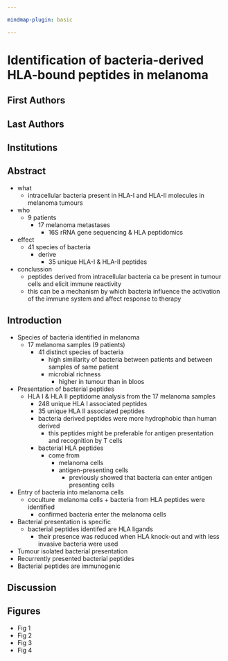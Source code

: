 ```yaml
---

mindmap-plugin: basic

---
```


# Identification of bacteria-derived HLA-bound peptides in melanoma

## First Authors

## Last Authors

## Institutions

## Abstract
- what
   - intracellular bacteria present in HLA-I and HLA-II molecules in melanoma tumours
- who
   - 9 patients
      - 17 melanoma metastases
         - 16S rRNA gene sequencing & HLA peptidomics
- effect
   - 41 species of bacteria
      - derive
         - 35 unique HLA-I & HLA-II peptides
- conclussion
   - peptides derived from intracellular bacteria ca be present in tumour cells and elicit immune reactivity
   - this can be a mechanism by which bacteria influence the activation of the immune system and affect response to therapy

## Introduction
- Species of bacteria identified in melanoma
   - 17 melanoma samples (9 patients)
      - 41 distinct species of bacteria
         - high simiilarity of bacteria between patients and between samples of same patient
         - microbial richness
            - higher in tumour than in bloos
- Presentation of bacterial peptides
   - HLA I & HLA II peptidome analysis from the 17 melanoma samples
      - 248 unique HLA I associated peptides
      - 35 unique HLA II associated peptides
      - bacteria derived peptides were more hydrophobic than human derived
         - this peptides might be preferable for antigen presentation and recognition by T cells
      - bacterial HLA peptides
         - come from
            - melanoma cells
            - antigen-presenting cells
               - previously showed that bacteria can enter antigen presenting cells
- Entry of bacteria into melanoma cells
   - coculture  melanoma cells + bacteria from HLA peptides were identified
      - confirmed bacteria enter the melanoma cells
- Bacterial presentation is specific
   - bacterial peptides identifed are HLA ligands
      - their presence was reduced when HLA knock-out and with less invasive bacteria were used
- Tumour isolated bacterial presentation
- Recurrently presented bacterial peptides
- Bacterial peptides are immunogenic

## Discussion

## Figures
- Fig 1
- Fig 2
- Fig 3
- Fig 4